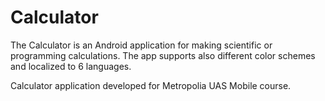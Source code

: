 # Calculator

The Calculator is an Android application for making scientific or programming calculations. The app supports also different color schemes and localized to 6 languages.

Calculator application developed for Metropolia UAS Mobile course.